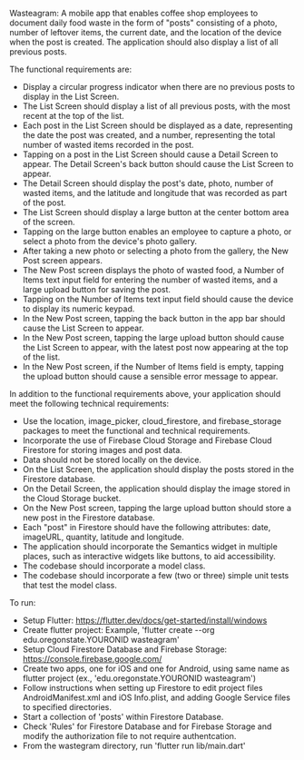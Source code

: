 Wasteagram: 
A mobile app that enables coffee shop employees to document daily food waste in the form of "posts" consisting of a photo, number of leftover items, the current date, and the location of the device when the post is created. The application should also display a list of all previous posts. 

The functional requirements are: 

- Display a circular progress indicator when there are no previous posts to display in the List Screen. 
- The List Screen should display a list of all previous posts, with the most recent at the top of the list. 
- Each post in the List Screen should be displayed as a date, representing the date the post was created, and a number, representing the total number of wasted items recorded in the post. 
- Tapping on a post in the List Screen should cause a Detail Screen to appear. The Detail Screen's back button should cause the List Screen to appear. 
- The Detail Screen should display the post's date, photo, number of wasted items, and the latitude and longitude that was recorded as part of the post. 
- The List Screen should display a large button at the center bottom area of the screen. 
- Tapping on the large button enables an employee to capture a photo, or select a photo from the device's photo gallery. 
- After taking a new photo or selecting a photo from the gallery, the New Post screen appears. 
- The New Post screen displays the photo of wasted food, a Number of Items text input field for entering the number of wasted items, and a large upload button for saving the post. 
- Tapping on the Number of Items text input field should cause the device to display its numeric keypad. 
- In the New Post screen, tapping the back button in the app bar should cause the List Screen to appear. 
- In the New Post screen, tapping the large upload button should cause the List Screen to appear, with the latest post now appearing at the top of the list. 
- In the New Post screen, if the Number of Items field is empty, tapping the upload button should cause a sensible error message to appear. 
 
In addition to the functional requirements above, your application should meet the following technical requirements: 
- Use the location, image_picker, cloud_firestore, and firebase_storage packages to meet the functional and technical requirements. 
- Incorporate the use of Firebase Cloud Storage and Firebase Cloud Firestore for storing images and post data. 
- Data should not be stored locally on the device. 
- On the List Screen, the application should display the posts stored in the Firestore database. 
- On the Detail Screen, the application should display the image stored in the Cloud Storage bucket. 
- On the New Post screen, tapping the large upload button should store a new post in the Firestore database. 
- Each "post" in Firestore should have the following attributes: date, imageURL, quantity, latitude and longitude. 
- The application should incorporate the Semantics widget in multiple places, such as interactive widgets like buttons, to aid accessibility. 
- The codebase should incorporate a model class. 
- The codebase should incorporate a few (two or three) simple unit tests that test the model class. 

To run: 
- Setup Flutter: https://flutter.dev/docs/get-started/install/windows 
- Create flutter project: Example, 'flutter create --org edu.oregonstate.YOURONID wasteagram' 
- Setup Cloud Firestore Database and Firebase Storage: https://console.firebase.google.com/ 
- Create two apps, one for iOS and one for Android, using same name as flutter project (ex., 'edu.oregonstate.YOURONID wasteagram') 
- Follow instructions when setting up Firestore to edit project files AndroidManifest.xml and iOS Info.plist, and adding Google Service files to specified directories. 
- Start a collection of 'posts' within Firestore Database. 
- Check 'Rules' for Firestore Database and for Firebase Storage and modify the authorization file to not require authentcation. 
- From the wastegram directory, run 'flutter run lib/main.dart' 
